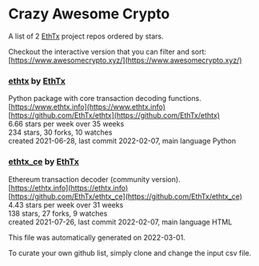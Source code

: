 # Crazy Awesome Crypto
A list of 2 [EthTx](https://github.com/EthTx) project repos ordered by stars.  

Checkout the interactive version that you can filter and sort: 
[https://www.awesomecrypto.xyz/](https://www.awesomecrypto.xyz/)  


### [ethtx](https://github.com/EthTx/ethtx) by [EthTx](https://github.com/EthTx)  
Python package with core transaction decoding functions.  
[https://www.ethtx.info](https://www.ethtx.info)  
[https://github.com/EthTx/ethtx](https://github.com/EthTx/ethtx)  
6.66 stars per week over 35 weeks  
234 stars, 30 forks, 10 watches  
created 2021-06-28, last commit 2022-02-07, main language Python  


### [ethtx_ce](https://github.com/EthTx/ethtx_ce) by [EthTx](https://github.com/EthTx)  
Ethereum transaction decoder (community version).  
[https://ethtx.info](https://ethtx.info)  
[https://github.com/EthTx/ethtx_ce](https://github.com/EthTx/ethtx_ce)  
4.43 stars per week over 31 weeks  
138 stars, 27 forks, 9 watches  
created 2021-07-26, last commit 2022-02-07, main language HTML  


This file was automatically generated on 2022-03-01.  

To curate your own github list, simply clone and change the input csv file.  